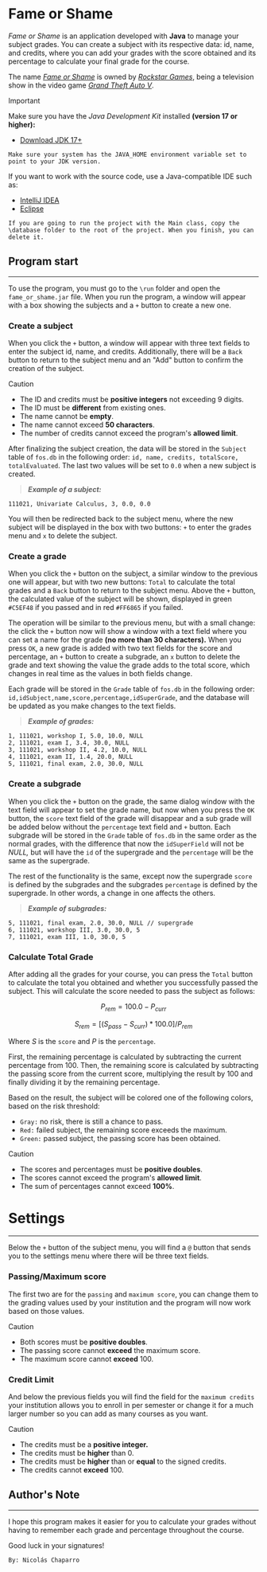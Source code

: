 # Fame or Shame

_Fame or Shame_ is an application developed with **Java** to manage your subject
grades. You can create a subject with its respective data: id, name, and credits,
where you can add your grades with the score obtained and its percentage to calculate
your final grade for the course.

The name [_Fame or Shame_](https://gta.fandom.com/wiki/Fame_or_Shame) is owned by
[_Rockstar Games_](https://www.rockstargames.com/), being a television show in the
video game [_Grand Theft Auto V_](https://www.rockstargames.com/gta-v).

> [!IMPORTANT]
> Make sure you have the _Java Development Kit_ installed **(version 17 or higher):**
>- [Download JDK 17+](https://www.oracle.com/java/technologies/javase/jdk17-archive-downloads.html)
>
>  `Make sure your system has the JAVA_HOME environment variable set to point to your JDK version.`
> 
> If you want to work with the source code, use a Java-compatible IDE such as:
> - [IntelliJ IDEA](https://www.jetbrains.com/idea/download/)
> - [Eclipse](https://www.eclipse.org/downloads/)
> 
>  `If you are going to run the project with the Main class, copy the \database
> folder to the root of the project. When you finish, you can delete it.`


## Program start

-------------

To use the program, you must go to the `\run` folder and open the `fame_or_shame.jar` file.
When you run the program, a window will appear with a box showing the subjects
and a `+` button to create a new one.


### Create a subject

When you click the `+` button, a window will appear with three text fields
to enter the subject id, name, and credits. Additionally, there will be a
`Back` button to return to the subject menu and an "Add" button to confirm
the creation of the subject.

> [!CAUTION]
> - The ID and credits must be **positive integers** not exceeding 9 digits.
> - The ID must be **different** from existing ones.
> - The name cannot be **empty**.
> - The name cannot exceed **50 characters**.
> - The number of credits cannot exceed the program's **allowed limit**.
 
After finalizing the subject creation, the data will be stored in the `Subject`
table of `fos.db` in the following order: `id, name, credits, totalScore,
totalEvaluated`. The last two values will be set to `0.0` when a new subject
is created.

> _**Example of a subject:**_
    
    111021, Univariate Calculus, 3, 0.0, 0.0

You will then be redirected back to the subject menu, where the new subject
will be displayed in the box with two buttons: `+` to enter the grades menu
and `x` to delete the subject.


### Create a grade

When you click the `+` button on the subject, a similar window to the
previous one will appear, but with two new buttons: `Total` to calculate
the total grades and a `Back` button to return to the subject menu. Above
the `+` button, the calculated value of the subject will be shown, displayed
in green `#C5EF48` if you passed and in red `#FF6865` if you failed.

The operation will be similar to the previous menu, but with a small change:
the click the `+` button now will show a window with a text field where you
can set a name for the grade **(no more than 30 characters).** When you press
`OK`, a new grade is added with two text fields for the score and percentage,
an `+` button to create a subgrade, an `x` button to delete the grade and text
showing the value the grade adds to the total score, which changes in real
time as the values in both fields change.

Each grade will be stored in the `Grade` table of `fos.db` in the following
order: `id,idSubject,name,score,percentage,idSuperGrade`, and the database
will be updated as you make changes to the text fields.

> _**Example of grades:**_

    1, 111021, workshop I, 5.0, 10.0, NULL
    2, 111021, exam I, 3.4, 30.0, NULL
    3, 111021, workshop II, 4.2, 10.0, NULL
    4, 111021, exam II, 1.4, 20.0, NULL
    5, 111021, final exam, 2.0, 30.0, NULL


### Create a subgrade

When you click the `+` button on the grade, the same dialog window with the
text field will appear to set the grade name, but now when you press the `OK`
button, the `score` text field of the grade will disappear and a sub grade will
be added below without the `percentage` text field and `+` button. Each subgrade
will be stored in the `Grade` table of `fos.db` in the same order as the normal
grades, with the difference that now the `idSuperField` will not be _NULL,_ but
will have the `id` of the supergrade and the `percentage` will be the same as
the supergrade.

The rest of the functionality is the same, except now the supergrade `score` is
defined by the subgrades and the subgrades `percentage` is defined by the supergrade.
In other words, a change in one affects the others.

> _**Example of subgrades:**_

    5, 111021, final exam, 2.0, 30.0, NULL // supergrade
    6, 111021, workshop III, 3.0, 30.0, 5
    7, 111021, exam III, 1.0, 30.0, 5


### Calculate Total Grade

After adding all the grades for your course, you can press the `Total`
button to calculate the total you obtained and whether you successfully
passed the subject. This will calculate the score needed to pass the
subject as follows:

$$
P_{rem} = 100.0 - P_{curr}
$$

$$
S_{rem} = [(S_{pass} - S_{curr}) * 100.0] / P_{rem}
$$

Where $S$ is the `score` and $P$ is the `percentage`.

First, the remaining percentage is calculated by subtracting the current
percentage from 100. Then, the remaining score is calculated by subtracting
the passing score from the current score, multiplying the result by 100
and finally dividing it by the remaining percentage.

Based on the result, the subject will be colored one of the following
colors, based on the risk threshold:

- `Gray:` no risk, there is still a chance to pass.
- `Red:` failed subject, the remaining score exceeds the maximum.
- `Green:` passed subject, the passing score has been obtained.

> [!CAUTION]
> - The scores and percentages must be **positive doubles**.
> - The scores cannot exceed the program's **allowed limit**.
> - The sum of percentages cannot exceed **100%**.


# Settings

-------------

Below the `+` button of the subject menu, you will find a `@` button
that sends you to the settings menu where there will be three text fields.


### Passing/Maximum score

The first two are for the `passing` and `maximum score`, you can
change them to the grading values used by your institution and the
program will now work based on those values.

> [!CAUTION]
> - Both scores must be **positive doubles**.
> - The passing score cannot **exceed** the maximum score.
> - The maximum score cannot **exceed** 100.


### Credit Limit

And below the previous fields you will find the field for the `maximum
credits` your institution allows you to enroll in per semester or change
it for a much larger number so you can add as many courses as you want.

> [!CAUTION]
> - The credits must be a **positive integer.**
> - The credits must be **higher** than 0.
> - The credits must be **higher** than or **equal** to the signed credits.
> - The credits cannot **exceed** 100.


## Author's Note

-------------

I hope this program makes it easier for you to calculate your grades without
having to remember each grade and percentage throughout the course.

Good luck in your signatures!

    By: Nicolás Chaparro
